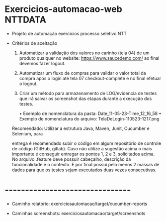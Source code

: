 # Exercicios-automacao-web NTTDATA

- Projeto de automação exercicios processo seletivo NTT

- Critérios de aceitação

  1. Automatizar a validação dos valores no carinho (tela 04) de um produto qualquer 
    no website: https://www.saucedemo.com/ ao final devemos fazer logout. 

  2. Automatizar um fluxo de compras para validar o valor total da compra após o 
    login até tela 07 checkout-complete e no final efetuar o logout. 

  3. Criar um método para armazenamento de LOG/evidencia de testes que irá salvar 
    os screenshot das etapas durante a execução dos testes. 

     • Exemplo de nomenclatura da pasta: Date_11-05-23-Time_12_16_58 
      • Exemplo de nomenclatura do arquivo: TelaDeLogin-110523-1217.png

  Recomendado: Utilizar a estrutura Java, Maven, Junit, Cucumber e Selenium, para 

    entrega é recomendado subir o código em algum repositório de controle de código 
    (GitHub, gitlab). Caso não utilize a sugestão acima o mais importante é conseguir 
    entregar os pontos 1, 2 e 3, solicitados acima. No arquivo .feature deve possuir 
    cabeçalho, descrição da funcionalidade e o contexto. E por final possui pelo menos 2 
    massas de dados para que os testes sejam executados duas vezes consecutivas.

# -------------------------------

- Caminho relatório: exerciciosautomacao/target/cucumber-reports

- Caminhas screenshots: exerciciosautomacao/target/screenshots
